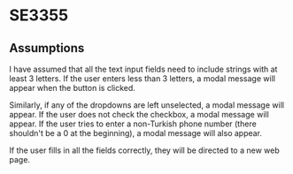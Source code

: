 # SE3355
## Assumptions
I have assumed that all the text input fields need to include strings with at least 3 letters. If the user enters less than 3 letters, a modal message will appear when the button is clicked.

Similarly, if any of the dropdowns are left unselected, a modal message will appear. If the user does not check the checkbox, a modal message will appear. If the user tries to enter a non-Turkish phone number (there shouldn't be a 0 at the beginning), a modal message will also appear.

If the user fills in all the fields correctly, they will be directed to a new web page.
